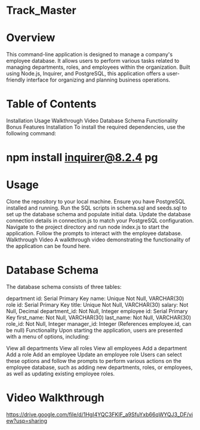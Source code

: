# Track_Master

# Overview
This command-line application is designed to manage a company's employee database. It allows users to perform various tasks related to managing departments, roles, and employees within the organization. Built using Node.js, Inquirer, and PostgreSQL, this application offers a user-friendly interface for organizing and planning business operations.

# Table of Contents

Installation
Usage
Walkthrough Video
Database Schema
Functionality
Bonus Features
Installation
To install the required dependencies, use the following command:


# npm install inquirer@8.2.4 pg

# Usage

Clone the repository to your local machine.
Ensure you have PostgreSQL installed and running.
Run the SQL scripts in schema.sql and seeds.sql to set up the database schema and populate initial data.
Update the database connection details in connection.js to match your PostgreSQL configuration.
Navigate to the project directory and run node index.js to start the application.
Follow the prompts to interact with the employee database.
Walkthrough Video
A walkthrough video demonstrating the functionality of the application can be found here.

# Database Schema

The database schema consists of three tables:

department
id: Serial Primary Key
name: Unique Not Null, VARCHAR(30)
role
id: Serial Primary Key
title: Unique Not Null, VARCHAR(30)
salary: Not Null, Decimal
department_id: Not Null, Integer
employee
id: Serial Primary Key
first_name: Not Null, VARCHAR(30)
last_name: Not Null, VARCHAR(30)
role_id: Not Null, Integer
manager_id: Integer (References employee.id, can be null)
Functionality
Upon starting the application, users are presented with a menu of options, including:

View all departments
View all roles
View all employees
Add a department
Add a role
Add an employee
Update an employee role
Users can select these options and follow the prompts to perform various actions on the employee database, such as adding new departments, roles, or employees, as well as updating existing employee roles.

# Video Walkthrough
https://drive.google.com/file/d/1HgI4YQC3FKIF_a9SfuYxb66qWYQJ3_DF/view?usp=sharing